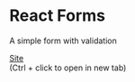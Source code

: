 # React Forms  
A simple form with validation  

[Site](https://arronbeale.github.io/react-forms/)  
(Ctrl + click to open in new tab)